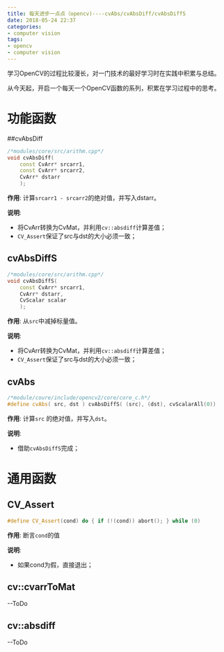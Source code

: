 ```yaml
---
title: 每天进步一点点（opencv)----cvAbs/cvAbsDiff/cvAbsDiffS
date: 2018-05-24 22:37
categories:
- computer vision
tags:
- opencv
- computer vision
---
```




学习OpenCV的过程比较漫长，对一门技术的最好学习时在实践中积累与总结。

从今天起，开启一个每天一个OpenCV函数的系列，积累在学习过程中的思考。

# 功能函数

##cvAbsDiff

```C++
/*modules/core/src/arithm.cpp*/
void cvAbsDiff( 
    const CvArr* srcarr1, 
    const CvArr* srcarr2, 
    CvArr* dstarr 
    );
```

**作用**: 计算`srcarr1 - srcarr2`的绝对值，并写入dstarr。

**说明**: 

* 将CvArr转换为CvMat，并利用`cv::absdiff`计算差值；
* `CV_Assert`保证了src与dst的大小必须一致；

## cvAbsDiffS

```C++
/*modules/core/src/arithm.cpp*/
void cvAbsDiffS( 
    const CvArr* srcarr1, 
    CvArr* dstarr, 
    CvScalar scalar
    );
```

**作用**: 从`src`中减掉标量值。

**说明**: 

- 将CvArr转换为CvMat，并利用`cv::absdiff`计算差值；
- `CV_Assert`保证了src与dst的大小必须一致；

##  cvAbs

```C++
/*module/coure/include/opencv2/core/core_c.h*/
#define cvAbs( src, dst ) cvAbsDiffS( (src), (dst), cvScalarAll(0))
```

**作用**: 计算`src` 的绝对值，并写入`dst`。

**说明**: 

- 借助`cvAbsDiffS`完成；

# 通用函数

## CV_Assert

```C++
#define CV_Assert(cond) do { if (!(cond)) abort(); } while (0)
```

**作用**: 断言`cond`的值

**说明**: 

- 如果cond为假，直接退出；

## cv::cvarrToMat
--ToDo


## cv::absdiff

--ToDo